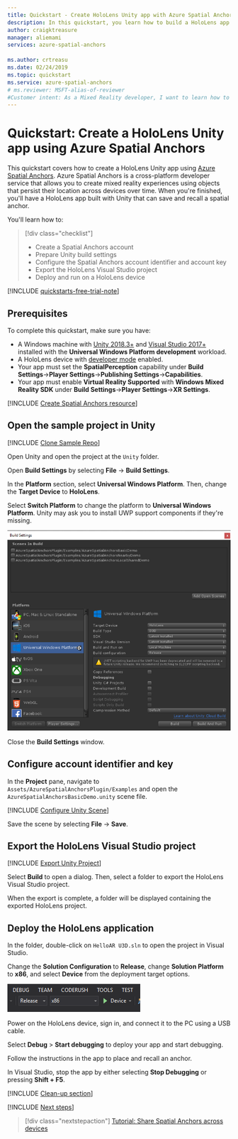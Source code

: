 ```yaml
---
title: Quickstart - Create HoloLens Unity app with Azure Spatial Anchors | Microsoft Docs
description: In this quickstart, you learn how to build a HoloLens app with Unity using Spatial Anchors.
author: craigktreasure
manager: aliemami
services: azure-spatial-anchors

ms.author: crtreasu
ms.date: 02/24/2019
ms.topic: quickstart
ms.service: azure-spatial-anchors
# ms.reviewer: MSFT-alias-of-reviewer
#Customer intent: As a Mixed Reality developer, I want to learn how to use Azure Spatial Anchors in my HoloLens Unity app that can place and locate a 3D object that persists across devices and platforms.
---
```

# Quickstart: Create a HoloLens Unity app using Azure Spatial Anchors

This quickstart covers how to create a HoloLens Unity app using [Azure Spatial Anchors](../overview.md). Azure Spatial Anchors is a cross-platform developer service that allows you to create mixed reality experiences using objects that persist their location across devices over time. When you're finished, you'll have a HoloLens app built with Unity that can save and recall a spatial anchor.

You'll learn how to:

> [!div class="checklist"]
> * Create a Spatial Anchors account
> * Prepare Unity build settings
> * Configure the Spatial Anchors account identifier and account key
> * Export the HoloLens Visual Studio project
> * Deploy and run on a HoloLens device

[!INCLUDE [quickstarts-free-trial-note](../../../includes/quickstarts-free-trial-note.md)]

## Prerequisites

To complete this quickstart, make sure you have:

- A Windows machine with <a href="https://unity3d.com/get-unity/download" target="_blank">Unity 2018.3+</a> and <a href="https://www.visualstudio.com/downloads/" target="_blank">Visual Studio 2017+</a> installed with the **Universal Windows Platform development** workload.
- A HoloLens device with [developer mode](https://docs.microsoft.com/windows/mixed-reality/using-visual-studio) enabled.
- Your app must set the **SpatialPerception** capability under **Build Settings**->**Player Settings**->**Publishing Settings**->**Capabilities**.
- Your app must enable **Virtual Reality Supported** with **Windows Mixed Reality SDK** under **Build Settings**->**Player Settings**->**XR Settings**.

[!INCLUDE [Create Spatial Anchors resource](../../../includes/spatial-anchors-get-started-create-resource.md)]

## Open the sample project in Unity

[!INCLUDE [Clone Sample Repo](../../../includes/spatial-anchors-clone-sample-repository.md)]

Open Unity and open the project at the `Unity` folder.

Open **Build Settings** by selecting **File** -> **Build Settings**.

In the **Platform** section, select **Universal Windows Platform**. Then, change the **Target Device** to **HoloLens**.

Select **Switch Platform** to change the platform to **Universal Windows Platform**. Unity may ask you to install UWP support components if they're missing.

![Unity Build Settings](./media/get-started-unity-hololens/unity-build-settings.png)

Close the **Build Settings** window.

## Configure account identifier and key

In the **Project** pane, navigate to `Assets/AzureSpatialAnchorsPlugin/Examples` and open the `AzureSpatialAnchorsBasicDemo.unity` scene file.

[!INCLUDE [Configure Unity Scene](../../../includes/spatial-anchors-unity-configure-scene.md)]

Save the scene by selecting **File** -> **Save**.

## Export the HoloLens Visual Studio project

[!INCLUDE [Export Unity Project](../../../includes/spatial-anchors-unity-export-project-snip.md)]

Select **Build** to open a dialog. Then, select a folder to export the HoloLens Visual Studio project.

When the export is complete, a folder will be displayed containing the exported HoloLens project.

## Deploy the HoloLens application

In the folder, double-click on `HelloAR U3D.sln` to open the project in Visual Studio.

Change the **Solution Configuration** to **Release**, change **Solution Platform** to **x86**, and select **Device** from the deployment target options.

![Visual Studio Configuration](./media/get-started-unity-hololens/visual-studio-configuration.png)

Power on the HoloLens device, sign in, and connect it to the PC using a USB cable.

Select **Debug** > **Start debugging** to deploy your app and start debugging.

Follow the instructions in the app to place and recall an anchor.

In Visual Studio, stop the app by either selecting **Stop Debugging** or pressing **Shift + F5**.

[!INCLUDE [Clean-up section](../../../includes/clean-up-section-portal.md)]

[!INCLUDE [Next steps](../../../includes/spatial-anchors-quickstarts-nextsteps.md)]

> [!div class="nextstepaction"]
> [Tutorial: Share Spatial Anchors across devices](../tutorials/tutorial-share-anchors-across-devices.md)
